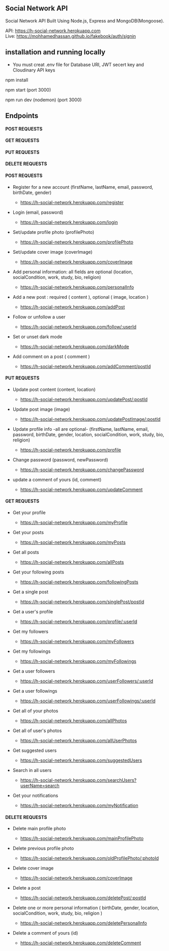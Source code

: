 <h2>Social Network API</h2>

Social Network API Built Using Node.js, Express and MongoDB(Mongoose).

API:  https://h-social-network.herokuapp.com <br>
Live: https://mohhamedhassan.github.io/fakebook/auth/signin

<h2>installation and running locally</h2>

- You must creat .env file for Database URI, JWT secert key and Cloudinary API keys

npm install

npm start (port 3000)

npm run dev (nodemon) (port 3000)

<h2>Endpoints</h2>

<h4>POST REQUESTS</h4>
<h4>GET REQUESTS</h4>
<h4>PUT REQUESTS</h4>
<h4>DELETE REQUESTS</h4>


<h4>POST REQUESTS</h4>

- Register for a new account (firstName, lastName, email, password, birthDate, gender)
  - https://h-social-network.herokuapp.com/register

- Login (email, password)
  - https://h-social-network.herokuapp.com/login

- Set/update profile photo (profilePhoto)
  - https://h-social-network.herokuapp.com/profilePhoto
 
- Set/update cover image (coverImage)
  - https://h-social-network.herokuapp.com/coverImage

- Add personal information: all fields are optional (location, socialCondition, work, study, bio, religion)
  - https://h-social-network.herokuapp.com/personalInfo

- Add a new post : required ( content ), optional ( image, location )
  - https://h-social-network.herokuapp.com/addPost

- Follow or unfollow a user 
  - https://h-social-network.herokuapp.com/follow/:userId

- Set or unset dark mode
  - https://h-social-network.herokuapp.com/darkMode

- Add comment on a post ( comment )
  - https://h-social-network.herokuapp.com/addComment/postId

<h4>PUT REQUESTS</h4>

- Update post content (content, location)
  - https://h-social-network.herokuapp.com/updatePost/:postId

- Update post image (image)
  - https://h-social-network.herokuapp.com/updatePostImage/:postId

- Update profile info -all are optional- (firstName, lastName, email, password, birthDate, gender, location, socialCondition, work, study, bio, religion)
  - https://h-social-network.herokuapp.com/profile

- Change password (password, newPassword)
  - https://h-social-network.herokuapp.com/changePassword

- update a comment of yours (id, comment)
  - https://h-social-network.herokuapp.com/updateComment 


<h4>GET REQUESTS</h4>

- Get your profile
  - https://h-social-network.herokuapp.com/myProfile

- Get your posts
  - https://h-social-network.herokuapp.com/myPosts

- Get all posts
  - https://h-social-network.herokuapp.com/allPosts

- Get your following posts
  - https://h-social-network.herokuapp.com/followingPosts

- Get a single post
  - https://h-social-network.herokuapp.com/singlePost/postId

- Get a user's profile
  - https://h-social-network.herokuapp.com/profile/:userId

- Get my followers 
  - https://h-social-network.herokuapp.com/myFollowers

- Get my followings
  - https://h-social-network.herokuapp.com/myFollowings

- Get a user followers
  - https://h-social-network.herokuapp.com/userFollowers/:userId

- Get a user followings
  - https://h-social-network.herokuapp.com/userFollowings/:userId

- Get all of your photos
  - https://h-social-network.herokuapp.com/allPhotos

- Get all of user's photos
  - https://h-social-network.herokuapp.com/allUserPhotos

- Get suggested users
  - https://h-social-network.herokuapp.com/suggestedUsers

- Search in all users
  - https://h-social-network.herokuapp.com/searchUsers?userName=search

- Get your notifications
  - https://h-social-network.herokuapp.com/myNotification

<h4>DELETE REQUESTS</h4>

- Delete main profile photo
  - https://h-social-network.herokuapp.com/mainProfilePhoto

- Delete previous profile photo
  - https://h-social-network.herokuapp.com/oldProfilePhoto/:photoId

- Delete cover image
  - https://h-social-network.herokuapp.com/coverImage
  
- Delete a post
  - https://h-social-network.herokuapp.com/deletePost/:postId

- Delete one or more personal information ( birthDate, gender, location, socialCondition, work, study, bio, religion ) 
  - https://h-social-network.herokuapp.com/deletePersonalInfo

- Delete a comment of yours (id)
  - https://h-social-network.herokuapp.com/deleteComment
 
